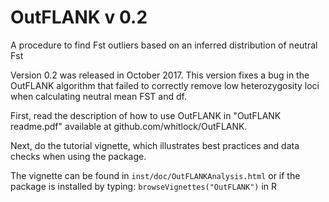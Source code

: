 OutFLANK v 0.2
========

A procedure to find Fst outliers based on an inferred distribution of neutral Fst

Version 0.2 was released in October 2017. This version fixes a bug in the OutFLANK algorithm that failed to correctly remove low heterozygosity loci when calculating neutral mean FST and df.

First, read the description of how to use OutFLANK in "OutFLANK readme.pdf" available at github.com/whitlock/OutFLANK.

Next, do the tutorial vignette, which illustrates best practices and data checks when using the package.

The vignette can be found in `inst/doc/OutFLANKAnalysis.html` or if the package is installed by typing:
`browseVignettes("OutFLANK")` in R

